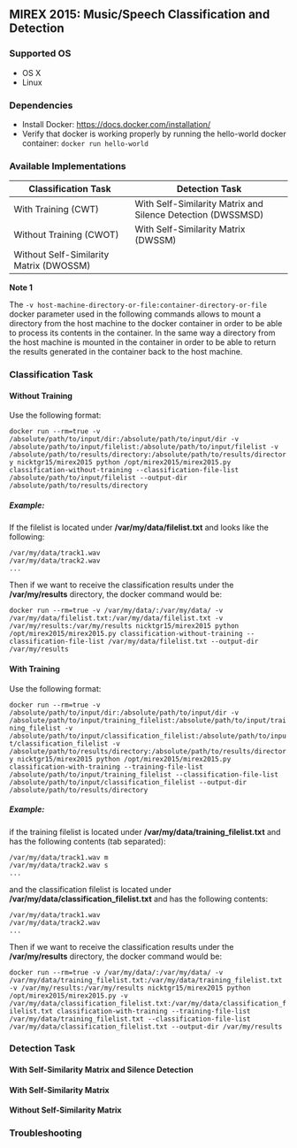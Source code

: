 ## MIREX 2015: Music/Speech Classification and Detection

### Supported OS

* OS X
* Linux

### Dependencies

* Install Docker: https://docs.docker.com/installation/
* Verify that docker is working properly by running the hello-world docker container: ```docker run hello-world```

### Available Implementations

Classification Task  | Detection Task
-------------  | -------------
With Training  (CWT) | With Self-Similarity Matrix and Silence Detection (DWSSMSD)
Without Training (CWOT)  | With Self-Similarity Matrix (DWSSM)
 | Without Self-Similarity Matrix (DWOSSM)

**Note 1**

The ```-v host-machine-directory-or-file:container-directory-or-file``` docker parameter used in the following commands allows to mount a directory from the host machine to the docker container in order to be able to process its contents in the container. In the same way a directory from the host machine is mounted in the container in order to be able to return the results generated in the container back to the host machine.  

### Classification Task
#### Without Training

Use the following format:

```docker run --rm=true -v /absolute/path/to/input/dir:/absolute/path/to/input/dir -v /absolute/path/to/input/filelist:/absolute/path/to/input/filelist -v /absolute/path/to/results/directory:/absolute/path/to/results/directory nicktgr15/mirex2015 python /opt/mirex2015/mirex2015.py classification-without-training --classification-file-list /absolute/path/to/input/filelist --output-dir /absolute/path/to/results/directory```

##### Example:

If the filelist is located under **/var/my/data/filelist.txt** and looks like the following:
```
/var/my/data/track1.wav
/var/my/data/track2.wav
...
```
Then if we want to receive the classification results under the **/var/my/results** directory, the docker command would be:

```docker run --rm=true -v /var/my/data/:/var/my/data/ -v /var/my/data/filelist.txt:/var/my/data/filelist.txt -v /var/my/results:/var/my/results nicktgr15/mirex2015 python /opt/mirex2015/mirex2015.py classification-without-training --classification-file-list /var/my/data/filelist.txt --output-dir /var/my/results```

#### With Training

Use the following format:

```docker run --rm=true -v /absolute/path/to/input/dir:/absolute/path/to/input/dir -v /absolute/path/to/input/training_filelist:/absolute/path/to/input/training_filelist -v /absolute/path/to/input/classification_filelist:/absolute/path/to/input/classification_filelist -v /absolute/path/to/results/directory:/absolute/path/to/results/directory nicktgr15/mirex2015 python /opt/mirex2015/mirex2015.py classification-with-training --training-file-list /absolute/path/to/input/training_filelist --classification-file-list /absolute/path/to/input/classification_filelist --output-dir /absolute/path/to/results/directory```

##### Example:

if the training filelist is located under **/var/my/data/training_filelist.txt** and has the following contents (tab separated):
```
/var/my/data/track1.wav m
/var/my/data/track2.wav s
...
```
and the classification filelist is located under **/var/my/data/classification_filelist.txt** and has the following contents:
```
/var/my/data/track1.wav
/var/my/data/track2.wav
...
```
Then if we want to receive the classification results under the **/var/my/results** directory, the docker command would be:

```docker run --rm=true -v /var/my/data/:/var/my/data/ -v /var/my/data/training_filelist.txt:/var/my/data/training_filelist.txt -v /var/my/results:/var/my/results nicktgr15/mirex2015 python /opt/mirex2015/mirex2015.py -v /var/my/data/classification_filelist.txt:/var/my/data/classification_filelist.txt classification-with-training --training-file-list /var/my/data/training_filelist.txt --classification-file-list /var/my/data/classification_filelist.txt --output-dir /var/my/results```

### Detection Task

#### With Self-Similarity Matrix and Silence Detection
#### With Self-Similarity Matrix
#### Without Self-Similarity Matrix

### Troubleshooting


